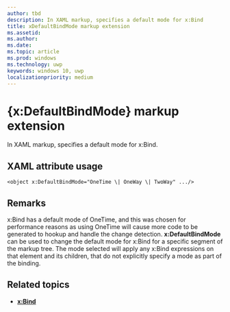 ```yaml
---
author: tbd
description: In XAML markup, specifies a default mode for x:Bind
title: xDefaultBindMode markup extension
ms.assetid: 
ms.author: 
ms.date: 
ms.topic: article
ms.prod: windows
ms.technology: uwp
keywords: windows 10, uwp
localizationpriority: medium
---
```


# {x:DefaultBindMode} markup extension


In XAML markup, specifies a default mode for x:Bind.

## XAML attribute usage

``` syntax
<object x:DefaultBindMode="OneTime \| OneWay \| TwoWay" .../>
```

## Remarks

x:Bind has a default mode of OneTime, and this was chosen for performance reasons as using OneTime will cause more code to be generated to hookup and handle the change detection. **x:DefaultBindMode** can be used to change the default mode for x:Bind for a specific segment of the markup tree. The mode selected will apply any x:Bind expressions on that element and its children, that do not explicitly specify a mode as part of the binding.

## Related topics

* [**x:Bind**](https://docs.microsoft.com/en-us/windows/uwp/xaml-platform/x-bind-markup-extension)
